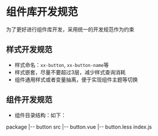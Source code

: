 
# 组件库开发规范

为了更好进行组件库开发，采用统一的开发规范作为约束

## 样式开发规范
- 样式命名：`xx-button`, `xx-button-name`等
- 样式嵌套，尽量不要超过3层，减少样式查询消耗
- 组件通用样式或者变量抽离，便于实现组件主题等切换

## 组件开发规范
- 组件目录结构：如下：

package
    |-- button
        src
            |-- button.vue
            |-- button.less
        index.js